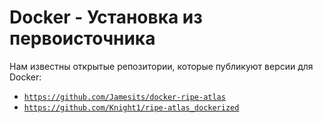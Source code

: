 # Docker - Установка из первоисточника

Нам известны открытые репозитории, которые публикуют версии для Docker:

* [`https://github.com/Jamesits/docker-ripe-atlas`](https://github.com/Jamesits/docker-ripe-atlas)
* [`https://github.com/Knight1/ripe-atlas_dockerized`](https://github.com/Knight1/ripe-atlas_dockerized)
